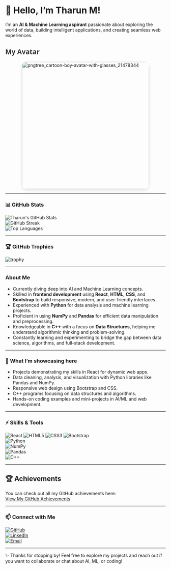 # 👋 Hello, I’m Tharun M!

I’m an **AI & Machine Learning aspirant** passionate about exploring the world of data, building intelligent applications, and creating seamless web experiences.

<h2 style="font-family: 'Segoe UI', Tahoma, Geneva, Verdana, sans-serif; font-weight: 600; color: #333;">
   My Avatar
</h2>

<img width="400px" height="400px" alt="pngtree_cartoon-boy-avatar-with-glasses_21478344" 
     style="display: block; margin: 0 auto; border-radius: 15px; box-shadow: 0 4px 8px rgba(0,0,0,0.1)" 
     src="https://github.com/user-attachments/assets/ac0c807f-fd9f-4185-8a92-bc6eda794f92" />

---

### 📊 GitHub Stats

![Tharun's GitHub Stats](https://github-readme-stats.vercel.app/api?username=tharunm490&show_icons=true&theme=radical)  
![GitHub Streak](https://github-readme-streak-stats.herokuapp.com/?user=tharunm490&theme=radical)  
![Top Languages](https://github-readme-stats.vercel.app/api/top-langs/?username=tharunm490&layout=compact&theme=radical)

---

### 🏆 GitHub Trophies
![trophy](https://github-profile-trophy.vercel.app/?username=tharunm490&theme=radical&row=1&column=6)

---

### About Me
- Currently diving deep into AI and Machine Learning concepts.
- Skilled in **frontend development** using **React**, **HTML**, **CSS**, and **Bootstrap** to build responsive, modern, and user-friendly interfaces.
- Experienced with **Python** for data analysis and machine learning projects.
- Proficient in using **NumPy** and **Pandas** for efficient data manipulation and preprocessing.
- Knowledgeable in **C++** with a focus on **Data Structures**, helping me understand algorithmic thinking and problem-solving.
- Constantly learning and experimenting to bridge the gap between data science, algorithms, and full-stack development.

---

### 🚀 What I’m showcasing here
- Projects demonstrating my skills in React for dynamic web apps.
- Data cleaning, analysis, and visualization with Python libraries like Pandas and NumPy.
- Responsive web design using Bootstrap and CSS.
- C++ programs focusing on data structures and algorithms.
- Hands-on coding examples and mini-projects in AI/ML and web development.

---

### ⚡ Skills & Tools

![React](https://img.shields.io/badge/React-20232A?style=for-the-badge&logo=react&logoColor=61DAFB) 
![HTML5](https://img.shields.io/badge/HTML5-E34F26?style=for-the-badge&logo=html5&logoColor=white) 
![CSS3](https://img.shields.io/badge/CSS3-1572B6?style=for-the-badge&logo=css3&logoColor=white) 
![Bootstrap](https://img.shields.io/badge/Bootstrap-7952B3?style=for-the-badge&logo=bootstrap&logoColor=white)  
![Python](https://img.shields.io/badge/Python-3776AB?style=for-the-badge&logo=python&logoColor=white)  
![NumPy](https://img.shields.io/badge/NumPy-013243?style=for-the-badge&logo=numpy&logoColor=white)  
![Pandas](https://img.shields.io/badge/Pandas-150458?style=for-the-badge&logo=pandas&logoColor=white)  
![C++](https://img.shields.io/badge/C++-00599C?style=for-the-badge&logo=c%2B%2B&logoColor=white)

---

## 🏆 Achievements
You can check out all my GitHub achievements here:  
[View My GitHub Achievements](https://github.com/users/tharunm490/achievements)

---

### 📫 Connect with Me

[![GitHub](https://img.shields.io/badge/GitHub-000000?style=for-the-badge&logo=github&logoColor=white)](https://github.com/tharunm490)  
[![LinkedIn](https://img.shields.io/badge/LinkedIn-0A66C2?style=for-the-badge&logo=linkedin&logoColor=white)](https://linkedin.com/in/tharun-m-20b93432b)  
[![Email](https://img.shields.io/badge/Email-D14836?style=for-the-badge&logo=gmail&logoColor=white)](mailto:tharunmadhava570@gmail.com)

---

✨ Thanks for stopping by! Feel free to explore my projects and reach out if you want to collaborate or chat about AI, ML, or coding!
